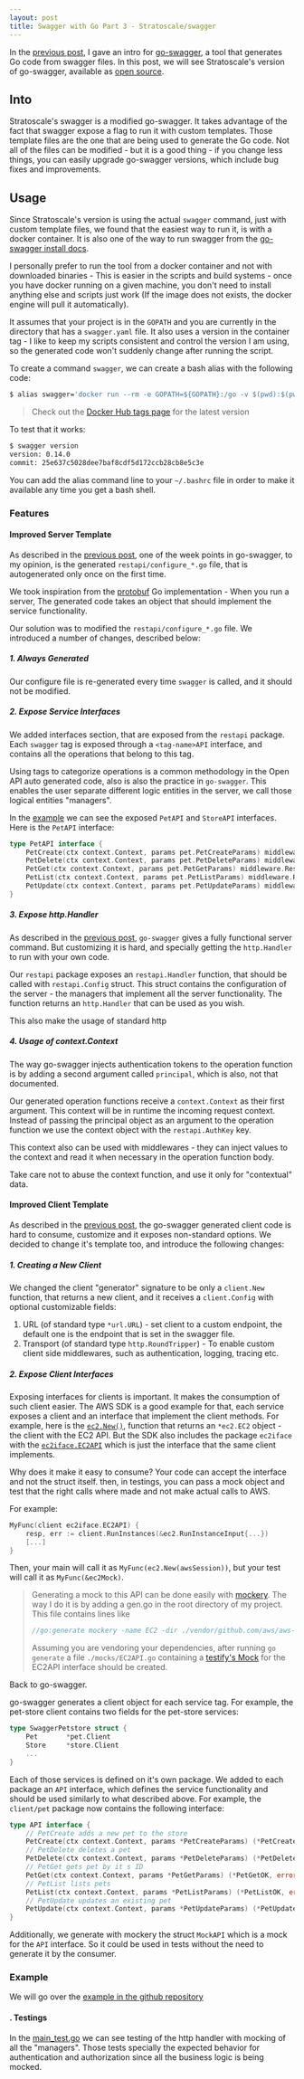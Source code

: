 ```yaml
---
layout: post
title: Swagger with Go Part 3 - Stratoscale/swagger
---
```


In the [previous post](/go-swagger), I gave an intro for [go-swagger](https://github.com/go-swagger/go-swagger), 
a tool that generates Go code from swagger files. In this post, we will see Stratoscale's version of go-swagger, 
available as [open source](https://github.com/Stratoscale/swagger).

## Into

Stratoscale's swagger is a modified go-swagger. It takes advantage of the fact that swagger expose a flag to run it 
with custom templates. Those template files are the one that are being used to generate the Go code. Not all of the 
files can be modified - but it is a good thing - if you change less things, you can easily upgrade go-swagger versions,
which include bug fixes and improvements.

## Usage

Since Stratoscale's version is using the actual `swagger` command, just with custom template files, we found that
the easiest way to run it, is with a docker container.
It is also one of the way to run swagger from the
[go-swagger install docs](https://github.com/go-swagger/go-swagger/blob/master/docs/install.md).

I personally prefer to run the tool from a docker container and not with downloaded binaries - This
is easier in the scripts and build systems - once you have docker running on a given machine, you don't need to install
anything else and scripts just work (If the image does not exists, the docker engine will pull it automatically).

It assumes that your project is in the `GOPATH` and you are currently in the directory that has
a `swagger.yaml` file. It also uses a version in the container tag - I like to keep my scripts consistent and control
the version I am using, so the generated code won't suddenly change after running the script. 

To create a command `swagger`, we can create a bash alias with the following code:

```bash
$ alias swagger='docker run --rm -e GOPATH=${GOPATH}:/go -v $(pwd):$(pwd) -w $(pwd) -u $(id -u):$(id -u) stratoscale/swagger:v1.0.14'
```

> Check out the [Docker Hub tags page](https://hub.docker.com/r/stratoscale/swagger/tags) for the latest version

To test that it works:

```bash
$ swagger version
version: 0.14.0
commit: 25e637c5028dee7baf8cdf5d172ccb28cb8e5c3e
```

You can add the alias command line to your `~/.bashrc` file in order to make it available any time you get a bash shell.

### Features

#### Improved Server Template

As described in the [previous post](/go-swagger/#1-painful-configure_go), one of the week points in go-swagger, to my
opinion, is the generated `restapi/configure_*.go` file, that is autogenerated only once on the first time.

We took inspiration from the [protobuf](https://github.com/golang/protobuf) Go implementation - When you run a server,
The generated code takes an object that should implement the service functionality.

Our solution was to modified the `restapi/configure_*.go` file. We introduced a number of changes, described below:

##### 1. Always Generated

Our configure file is re-generated every time `swagger` is called, and it should not be modified.

##### 2. Expose Service Interfaces

We added interfaces section, that are exposed from the `restapi` package. Each `swagger` tag is exposed through
a `<tag-name>API` interface, and contains all the operations that belong to this tag.

Using tags to categorize operations is a common methodology in the Open API auto generated code, also is also
the practice in `go-swagger`. This enables the user separate different logic entities in the server, we call those
logical entities "managers".

In the [example](https://github.com/Stratoscale/swagger/blob/master/example/restapi/configure_swagger_petstore.go#L31)
we can see the exposed `PetAPI` and `StoreAPI` interfaces. Here is the `PetAPI` interface:

```go
type PetAPI interface {
	PetCreate(ctx context.Context, params pet.PetCreateParams) middleware.Responder
	PetDelete(ctx context.Context, params pet.PetDeleteParams) middleware.Responder
	PetGet(ctx context.Context, params pet.PetGetParams) middleware.Responder
	PetList(ctx context.Context, params pet.PetListParams) middleware.Responder
	PetUpdate(ctx context.Context, params pet.PetUpdateParams) middleware.Responder
}
```

##### 3. Expose http.Handler

As described in the [previous post](/go-swagger/#3-hard-to-get-an-httphandler), `go-swagger` gives a fully functional
server command. But customizing it is hard, and specially getting the `http.Handler` to run with your own code.

Our `restapi` package exposes an `restapi.Handler` function, that should be called with `restapi.Config` struct.
This struct contains the configuration of the server - the managers that implement all the server functionality.
The function returns an `http.Handler` that can be used as you wish.

This also make the usage of standard http

##### 4. Usage of context.Context

The way go-swagger injects authentication tokens to the operation function is by adding a second argument called
`principal`, which is also, not that documented.

Our generated operation functions receive a `context.Context` as their first argument. This context will be in runtime
the incoming request context. Instead of passing the principal object as an argument to the operation function we use
the context object with the `restapi.AuthKey` key.

This context also can be used with middlewares - they can inject values to the context and read it when necessary
in the operation function body.

Take care not to abuse the context function, and use it only for "contextual" data.

#### Improved Client Template

As described in the [previous post](https://posener.github.io/go-swagger/#4-hard-to-consume-and-to-customize-generated-client),
the go-swagger generated client code is hard to consume, customize and it exposes non-standard options.
We decided to change it's template too, and introduce the following changes:


##### 1. Creating a New Client

We changed the client "generator" signature to be only a `client.New` function, that returns a new client, and it
receives a `client.Config` with optional customizable fields:

1. URL (of standard type `*url.URL`) - set client to a custom endpoint, the default one is the endpoint that is set in 
   the swagger file.
2. Transport (of standard type `http.RoundTripper`) - To enable custom client side middlewares, such as authentication, 
   logging, tracing etc.
   
##### 2. Expose Client Interfaces

Exposing interfaces for clients is important. It makes the consumption of such client easier.
The AWS SDK is a good example for that, each service exposes a client and an interface that implement
the client methods.
For example, here is the [`ec2.New()`](https://github.com/aws/aws-sdk-go/blob/master/service/ec2/service.go#L47), 
function that returns an `*ec2.EC2` object - the client with the EC2 API. But the SDK also includes the package 
`ec2iface` with the [`ec2iface.EC2API`](https://github.com/aws/aws-sdk-go/blob/master/service/ec2/ec2iface/interface.go#L62)
which is just the interface that the same client implements.

Why does it make it easy to consume? Your code can accept the interface and not the struct itself. then, in testings,
you can pass a mock object and test that the right calls where made and not make actual calls to AWS.

For example:

```go
MyFunc(client ec2iface.EC2API) {
	resp, err := client.RunInstances(&ec2.RunInstanceInput{...})
	[...]
}
```

Then, your main will call it as `MyFunc(ec2.New(awsSession))`, but your test will call it as `MyFunc(&ec2Mock)`.

> Generating a mock to this API can be done easily with [mockery](https://github.com/vektra/mockery).
> The way I do it is by adding a gen.go in the root directory of my project. This file contains lines like
> 
> ```go
> //go:generate mockery -name EC2 -dir ./vendor/github.com/aws/aws-sdk-go/service/ec2/ec2iface -output ./mocks`
> ```
> Assuming you are vendoring your dependencies, after running `go generate` a file `./mocks/EC2API.go` containing
> a [testify's Mock](https://github.com/stretchr/testify#mock-package) for the EC2API interface should be created.

Back to go-swagger.

go-swagger generates a client object for each service tag. For example, the pet-store client contains two fields
for the pet-store services:

```go
type SwaggerPetstore struct {
	Pet       *pet.Client
	Store     *store.Client
    ...
}
```

Each of those services is defined on it's own package. We added to each package an `API` interface, which defines
the service functionality and should be used similarly to what described above. For example, the `client/pet` package 
now contains the following interface:

```go
type API interface {
	// PetCreate adds a new pet to the store
	PetCreate(ctx context.Context, params *PetCreateParams) (*PetCreateCreated, error)
	// PetDelete deletes a pet
	PetDelete(ctx context.Context, params *PetDeleteParams) (*PetDeleteNoContent, error)
	// PetGet gets pet by it s ID
	PetGet(ctx context.Context, params *PetGetParams) (*PetGetOK, error)
	// PetList lists pets
	PetList(ctx context.Context, params *PetListParams) (*PetListOK, error)
	// PetUpdate updates an existing pet
	PetUpdate(ctx context.Context, params *PetUpdateParams) (*PetUpdateCreated, error)
}
```

Additionally, we generate with mockery the struct `MockAPI` which is a mock for the `API` interface. So it could be 
used in tests without the need to generate it by the consumer.

### Example

We will go over the [example in the github repository](https://github.com/Stratoscale/swagger/tree/master/example)

#### . Testings

In the [main_test.go](https://github.com/Stratoscale/swagger/blob/master/example/main_test.go) we can see
testing of the http handler with mocking of all the "managers".
Those tests specially the expected behavior for authentication and authorization
since all the business logic is being mocked.
